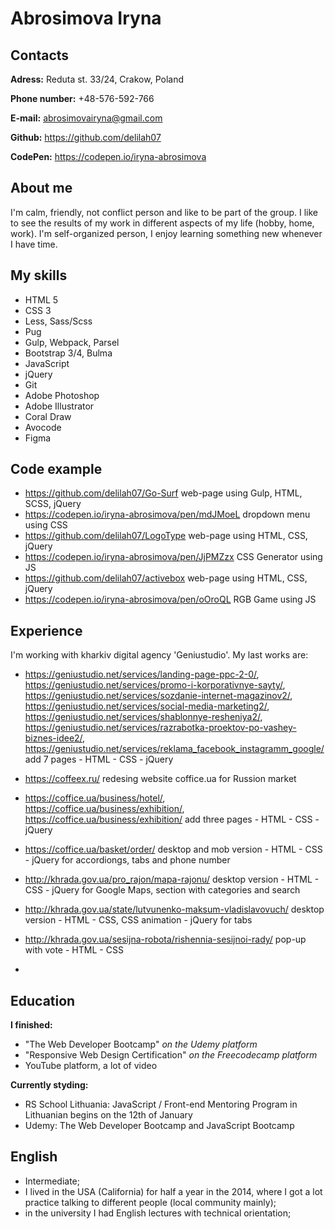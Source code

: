# Abrosimova Iryna

## Contacts

**Adress:** Reduta st. 33/24, Crakow, Poland

**Phone number:** +48-576-592-766

**E-mail:** abrosimovairyna@gmail.com

**Github:** https://github.com/delilah07

**CodePen:** https://codepen.io/iryna-abrosimova

## About me

I'm calm, friendly, not conflict person and like to be part of the group.
I like to see the results of my work in different aspects of my life (hobby, home, work).
I'm self-organized person, I enjoy learning something new whenever I have time.

## My skills

- HTML 5
- CSS 3
- Less, Sass/Scss
- Pug
- Gulp, Webpack, Parsel
- Bootstrap 3/4, Bulma
- JavaScript
- jQuery
- Git
- Adobe Photoshop
- Adobe Illustrator
- Coral Draw
- Avocode
- Figma

## Code example

- https://github.com/delilah07/Go-Surf
  web-page using Gulp, HTML, SCSS, jQuery
- https://codepen.io/iryna-abrosimova/pen/mdJMoeL
  dropdown menu using CSS
- https://github.com/delilah07/LogoType
  web-page using HTML, CSS, jQuery
- https://codepen.io/iryna-abrosimova/pen/JjPMZzx
  CSS Generator using JS
- https://github.com/delilah07/activebox
  web-page using HTML, CSS, jQuery
- https://codepen.io/iryna-abrosimova/pen/oOroQL
  RGB Game using JS

## Experience

I'm working with kharkiv digital agency 'Geniustudio'.
My last works are:

- https://geniustudio.net/services/landing-page-ppc-2-0/,
  https://geniustudio.net/services/promo-i-korporativnye-sayty/,
  https://geniustudio.net/services/sozdanie-internet-magazinov2/,
  https://geniustudio.net/services/social-media-marketing2/,
  https://geniustudio.net/services/shablonnye-resheniya2/,
  https://geniustudio.net/services/razrabotka-proektov-po-vashey-biznes-idee2/,
  https://geniustudio.net/services/reklama_facebook_instagramm_google/
  add 7 pages - HTML - CSS - jQuery

- https://coffeex.ru/
  redesing website coffice.ua for Russion market

- https://coffice.ua/business/hotel/, https://coffice.ua/business/exhibition/, https://coffice.ua/business/exhibition/
  add three pages - HTML - CSS - jQuery
- https://coffice.ua/basket/order/
  desktop and mob version - HTML - CSS - jQuery for accordiongs, tabs and phone number

- http://khrada.gov.ua/pro_rajon/mapa-rajonu/
  desktop version - HTML - CSS - jQuery for Google Maps, section with categories and search

- http://khrada.gov.ua/state/lutvunenko-maksum-vladislavovuch/
  desktop version - HTML - CSS, CSS animation - jQuery for tabs

- http://khrada.gov.ua/sesijna-robota/rishennia-sesijnoi-rady/
  pop-up with vote - HTML - CSS
-

## Education

**I finished:**

- "The Web Developer Bootcamp" _on the Udemy platform_
- "Responsive Web Design Certification" _on the Freecodecamp platform_
- YouTube platform, a lot of video

**Currently styding:**

- RS School Lithuania: JavaScript / Front-end Mentoring Program in Lithuanian
  begins on the 12th of January
- Udemy: The Web Developer Bootcamp and JavaScript Bootcamp

## English

- Intermediate;
- I lived in the USA (California) for half a year in the 2014, where I got a lot practice talking to different people (local community mainly);
- in the university I had English lectures with technical orientation;
